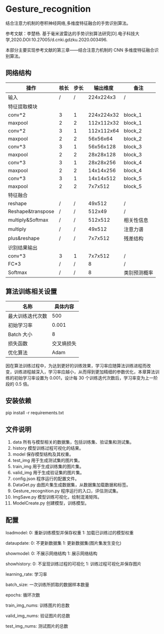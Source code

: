 # Gesture_recognition

结合注意力机制的卷积神经网络,多维度特征融合的手势识别算法。

参考文献：李楚杨. 基于毫米波雷达的手势识别算法研究[D].电子科技大学,2020.DOI:10.27005/d.cnki.gdzku.2020.003496.

本部分主要实现参考文献的第三章——结合注意力机制的 CNN 多维度特征融合识别算法。

## 网络结构

|操作|核长|步长|输出维度|备注|
|---|---|---|---|---|
|输入|/|/|224x224x3|/|
|特征提取模块|
|conv*2|3|1|224x224x32|block_1|
|maxpool|2|2|112x112x32|block_1|
|conv*2|3|1|112x112x64|block_2|
|maxpool|2|2|56x56x64|block_2|
|conv*3|3|1|56x56x128|block_3|
|maxpool|2|2|28x28x128|block_3|
|conv*3|3|1|28x28x256|block_4|
|maxpool|2|2|14x14x256|block_4|
|conv*3|3|1|14x14x512|block_5|
|maxpool|2|2|7x7x512|block_5|
|特征融合|
|reshape|/|/|49x512|/|
|Reshape&transpose|/|/|512x49|/|
|multiply&Softmax|/|/|512x512|相关性信息|
|multiply|/|/|49x512|注意力谱|
|plus&reshape|/|/|7x7x512|残差结构|
|识别结果输出|
|conv*3|3|1|7x7x512|/|
|FC*3|/|/|8|/|
|Softmax|/|/|8|类别预测概率|

## 算法训练相关设置

|名称|具体内容|
|---|---|
|最大训练迭代次数|500|
|初始学习率|0.001|
|Batch 大小|8|
|损失函数|交叉熵损失|
|优化算法|Adam|

因在算法训练过程中，为达到更好的训练效果，学习率应随算法训练进程而改
变，训练进程越深入，学习率应越小，从而得到更加精细的参数优化，本章算法训
练的初始学习率设置为 0.001，设计每 30 个训练迭代次数后，学习率变为上一阶
段的 0.5 倍。


## 安装依赖
pip install -r requirements.txt

## 文件说明
1. data
所有与模型相关的数据集，包括训练集、验证集和测试集。
2. history
模型训练过程可视化的结果。
3. model
保存模型结构及其权重。
4. test_img
用于生成测试集的图片集。
5. train_img
用于生成训练集的图片集。
6. valid_img
用于生成验证集的图片集。
7. config.json
程序运行的配置文件。
8. DataGet.py
由图片集生成数据集，从数据集加载数据和标签。
9. Gesture_recognition.py
程序运行的入口，评估测试集。
10. ImgSave.py
模型训练可视化，绘制混淆矩阵。
11. ModelCreate.py
创建模型，训练模型。

## 配置

loadmodel: 0: 重新训练模型并保存权重 1: 加载已训练过的模型权重

dataupdate: 0: 不更新数据集 1: 更新数据集(图片集发生变化)

showmodel: 0: 不展示网络结构 1: 展示网络结构

showhistory: 0: 不呈现训练过程的可视化 1: 训练过程可视化并保存图片

learning_rate: 学习率

batch_size: 一次训练所抓取的数据样本数量

epochs: 循环次数

train_img_nums: 训练图片的总数

valid_img_nums: 验证图片的总数

test_img_nums: 测试图片的总数

 
